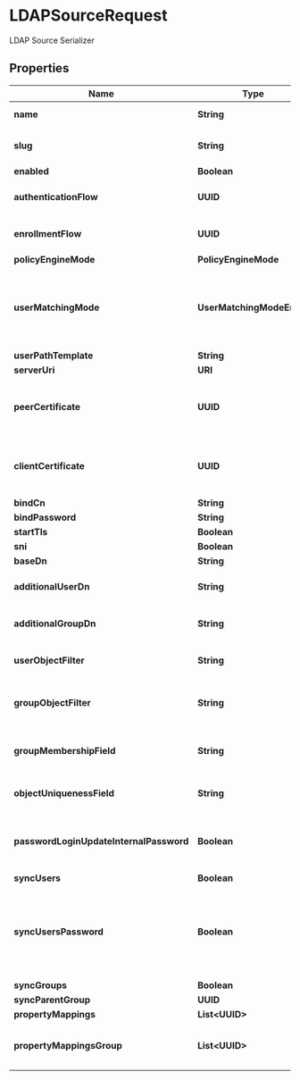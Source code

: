 

# LDAPSourceRequest

LDAP Source Serializer

## Properties

| Name | Type | Description | Notes |
|------------ | ------------- | ------------- | -------------|
|**name** | **String** | Source&#39;s display Name. |  |
|**slug** | **String** | Internal source name, used in URLs. |  |
|**enabled** | **Boolean** |  |  [optional] |
|**authenticationFlow** | **UUID** | Flow to use when authenticating existing users. |  [optional] |
|**enrollmentFlow** | **UUID** | Flow to use when enrolling new users. |  [optional] |
|**policyEngineMode** | **PolicyEngineMode** |  |  [optional] |
|**userMatchingMode** | **UserMatchingModeEnum** | How the source determines if an existing user should be authenticated or a new user enrolled. |  [optional] |
|**userPathTemplate** | **String** |  |  [optional] |
|**serverUri** | **URI** |  |  |
|**peerCertificate** | **UUID** | Optionally verify the LDAP Server&#39;s Certificate against the CA Chain in this keypair. |  [optional] |
|**clientCertificate** | **UUID** | Client certificate to authenticate against the LDAP Server&#39;s Certificate. |  [optional] |
|**bindCn** | **String** |  |  [optional] |
|**bindPassword** | **String** |  |  [optional] |
|**startTls** | **Boolean** |  |  [optional] |
|**sni** | **Boolean** |  |  [optional] |
|**baseDn** | **String** |  |  |
|**additionalUserDn** | **String** | Prepended to Base DN for User-queries. |  [optional] |
|**additionalGroupDn** | **String** | Prepended to Base DN for Group-queries. |  [optional] |
|**userObjectFilter** | **String** | Consider Objects matching this filter to be Users. |  [optional] |
|**groupObjectFilter** | **String** | Consider Objects matching this filter to be Groups. |  [optional] |
|**groupMembershipField** | **String** | Field which contains members of a group. |  [optional] |
|**objectUniquenessField** | **String** | Field which contains a unique Identifier. |  [optional] |
|**passwordLoginUpdateInternalPassword** | **Boolean** | Update internal authentik password when login succeeds with LDAP |  [optional] |
|**syncUsers** | **Boolean** |  |  [optional] |
|**syncUsersPassword** | **Boolean** | When a user changes their password, sync it back to LDAP. This can only be enabled on a single LDAP source. |  [optional] |
|**syncGroups** | **Boolean** |  |  [optional] |
|**syncParentGroup** | **UUID** |  |  [optional] |
|**propertyMappings** | **List&lt;UUID&gt;** |  |  [optional] |
|**propertyMappingsGroup** | **List&lt;UUID&gt;** | Property mappings used for group creation/updating. |  [optional] |



